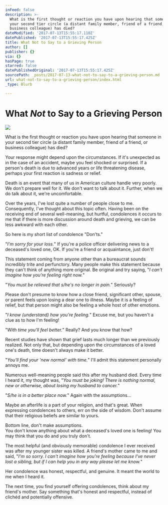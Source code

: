 ```yaml
---
inFeed: false
description: >-
  What is the first thought or reaction you have upon hearing that someone in
  your second tier circle (a distant family member, friend of a friend, or
  business colleague) has died?
dateModified: '2017-07-13T15:55:17.110Z'
datePublished: '2017-07-13T15:55:17.425Z'
title: What Not to Say to a Grieving Person
author: []
publisher: {}
via: {}
hasPage: true
starred: false
datePublishedOriginal: '2017-07-13T15:55:17.425Z'
sourcePath: _posts/2017-07-13-what-not-to-say-to-a-grieving-person.md
url: what-not-to-say-to-a-grieving-person/index.html
_type: Blurb

---
```

# What _Not_ to Say to a Grieving Person
![](https://the-grid-user-content.s3-us-west-2.amazonaws.com/bd6c5537-0504-472f-89e0-ace35ee06c8a.png)

What is the first thought or reaction you have upon hearing that someone in your second tier circle (a distant family member, friend of a friend, or business colleague) has died?

Your response might depend upon the circumstances. If it's unexpected as in the case of an accident, maybe you feel shocked or surprised. If a person's death is due to advanced years or life threatening disease, perhaps your first reaction is sadness or relief.

Death is an event that many of us in American culture handle very poorly. We don't prepare well for it. We don't want to talk about it. Further, when we do talk about it, we're uncomfortable.

Over the years, I've lost quite a number of people close to me. Consequently, I've thought about this topic often. Having been on the receiving end of several well-meaning, but hurtful, condolences it occurs to me that if there is more discussion around death and grieving, we can be less awkward with each other.

So here is my short list of condolence "Don'ts."

"_I'm sorry for your loss._" If you're a police officer delivering news to a deceased's loved one, OK. If you're a friend or acquaintance, just don't!

This statement coming from anyone other than a bureaucrat sounds incredibly trite and perfunctory. Many people make this statement because they can't think of anything more original. Be original and try saying, "_I can't imagine how you're feeling right now._"

"_You must be relieved that s/he's no longer in pain._" Seriously?

Please don't presume to know how a close friend, significant other, spouse, or parent feels upon losing a dear one to illness. Maybe it is a feeling of relief, but that person might also be feeling a whole host of other emotions.

"_I know (understand) how you're feeling._" Excuse me, but you haven't a clue as to how I'm feeling!

"_With time you'll feel better._" Really? And you know that how?

Recent studies have shown that grief lasts much longer than we previously realized. Not only that, but depending upon the circumstances of a loved one's death, time doesn't always make it better.

"_You'll find your 'new normal' with time._" I'll admit this statement personally annoys me.

Numerous well-meaning people said this after my husband died. Every time I heard it, my thought was, "_You must be joking! There is nothing normal, new or otherwise, about losing my husband to cancer._"

"_S/he is in a better place now._" Again with the assumptions...

Maybe an afterlife is a part of your religion, and that's great. When expressing condolences to others, err on the side of wisdom. Don't assume that their religious beliefs are similar to yours.

Bottom line, don't make assumptions.  
You don't know anything about what a deceased's loved one is feeling! You may think that you do and you truly don't.

The most helpful (and obviously memorable) condolence I ever received was after my younger sister was killed. A friend's mother came to me and said, "_I'm so sorry. I can't imagine how you're feeling because I've never lost a sibling, but if I can help you in any way please let me know._"

Her condolence was honest, respectful, and genuine. It meant the world to me when I heard it.

The next time, you find yourself offering condolences, think about my friend's mother. Say something that's honest and respectful, instead of clichéd and potentially offensive.